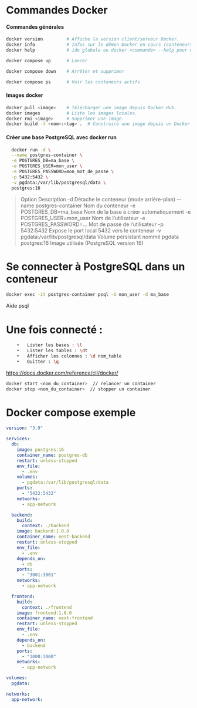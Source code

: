 # Commandes Docker 


#### Commandes générales

```zsh
docker version         # Affiche la version client/serveur Docker.
docker info            # Infos sur le démon Docker en cours (conteneurs, images, etc.).
docker help            # ide globale ou docker <commande> --help pour une commande spécifique.
```



```zsh
docker compose up      # Lancer
```
```zsh
docker compose down    # Arrêter et supprimer
```
```zsh
docker compose ps      # Voir les conteneurs actifs
```

#### Images docker

```zsh
docker pull <image>    # Télécharger une image depuis Docker Hub.
docker images          # Liste les images locales.
docker rmi <image>     # Supprimer une image.
docker build -t <nom>:<tag> .  # Construire une image depuis un Dockerfile.
```

#### Créer une base PostgreSQL avec docker run

```zsh
  docker run -d \
  --name postgres-container \
  -e POSTGRES_DB=ma_base \
  -e POSTGRES_USER=mon_user \
  -e POSTGRES_PASSWORD=mon_mot_de_passe \
  -p 5432:5432 \
  -v pgdata:/var/lib/postgresql/data \
  postgres:16
```

> Option
Description
-d
Détache le conteneur (mode arrière-plan)
--name postgres-container
Nom du conteneur
-e POSTGRES_DB=ma_base
Nom de la base à créer automatiquement
-e POSTGRES_USER=mon_user
Nom de l’utilisateur
-e POSTGRES_PASSWORD=...
Mot de passe de l’utilisateur
-p 5432:5432
Expose le port local 5432 vers le conteneur
-v pgdata:/var/lib/postgresql/data
Volume persistant nommé pgdata
postgres:16
> Image utilisée (PostgreSQL version 16)



# Se connecter à PostgreSQL dans un conteneur
```zsh
docker exec -it postgres-container psql -U mon_user -d ma_base
```

Aide psql

# Une fois connecté :
```zsh
	•	Lister les bases : \l
	•	Lister les tables : \dt
	•	Afficher les colonnes : \d nom_table
	•	Quitter : \q
```

https://docs.docker.com/reference/cli/docker/
```zsh
docker start <nom_du_container>  // relancer un container
docker stop <nom_du_container>  // stopper un container
```

# Docker compose exemple 
```yaml
version: "3.9"

services:
  db:
    image: postgres:16
    container_name: postgres-db
    restart: unless-stopped
    env_file:
      - .env
    volumes:
      - pgdata:/var/lib/postgresql/data
    ports:
      - "5432:5432"
    networks:
      - app-network

  backend:
    build:
      context: ./backend
    image: backend:1.0.0
    container_name: nest-backend
    restart: unless-stopped
    env_file:
      - .env
    depends_on:
      - db
    ports:
      - "3001:3001"
    networks:
      - app-network

  frontend:
    build:
      context: ./frontend
    image: frontend:1.0.0
    container_name: next-frontend
    restart: unless-stopped
    env_file:
      - .env
    depends_on:
      - backend
    ports:
      - "3000:3000"
    networks:
      - app-network

volumes:
  pgdata:

networks:
  app-network:
```
